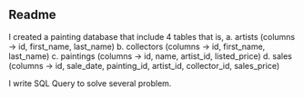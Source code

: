 ## Readme

I created a painting database that include 4 tables that is, a. artists (columns -> id, first_name, last_name) b. collectors (columns -> id, first_name, last_name) c. paintings (columns -> id, name, artist_id, listed_price) d. sales (columns -> id, sale_date, painting_id, artist_id, collector_id, sales_price)

I write SQL Query to solve several problem.
